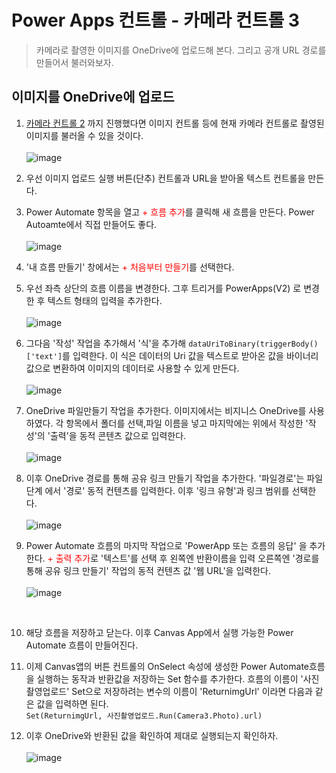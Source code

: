 # Power Apps 컨트롤 - 카메라 컨트롤 3
> 카메라로 촬영한 이미지를 OneDrive에 업로드해 본다. 그리고 공개 URL 경로를 만들어서 불러와보자.

## 이미지를 OneDrive에 업로드

1. [카메라 컨트롤 2](https://nanenchanga.tistory.com/entry/Power-Apps-%EC%BB%A8%ED%8A%B8%EB%A1%A4-%EC%B9%B4%EB%A9%94%EB%9D%BC-%EC%BB%A8%ED%8A%B8%EB%A1%A4-2) 까지 진행했다면 이미지 컨트롤 등에 현재 카메라 컨트롤로 촬영된 이미지를 불러올 수 있을 것이다.  <br><br>![image](https://user-images.githubusercontent.com/39551265/182369515-1103ce20-8a41-45ab-8860-92ee5348ce95.png)<br>


2. 우선 이미지 업로드 실행 버튼(단추) 컨트롤과 URL을 받아올 텍스트 컨트롤을 만든다.

3. Power Automate 항목을 열고 <span style="color:red"> + 흐름 추가</span>를 클릭해 새 흐름을 만든다. Power Autoamte에서 직접 만들어도 좋다.<br><br>![image](https://user-images.githubusercontent.com/39551265/182372860-edc2fc20-f48f-4278-9f3c-a103ba0f3448.png)<br>

4. '내 흐름 만들기' 창에서는 <span style="color:red">+ 처음부터 만들기</span>를 선택한다.


5. 우선 좌측 상단의 흐름 이름을 변경한다. 그후 트리거를 PowerApps(V2) 로 변경한 후 텍스트 형태의 입력을 추가한다.<br><br>![image](https://user-images.githubusercontent.com/39551265/182374616-69f06eff-e1ab-4a61-b7ca-a82a82b84677.png)<br>

6. 그다음 '작성' 작업을 추가해서 '식'을 추가해 `dataUriToBinary(triggerBody()['text']`를 입력한다. 이 식은 데이터의 Uri 값을 텍스트로 받아온 값을 바이너리 값으로 변환하여 이미지의 데이터로 사용할 수 있게 만든다. <br><br>![image](https://user-images.githubusercontent.com/39551265/182375016-1b915bcc-cebc-417a-9966-27244f97b182.png)<br>

7. OneDrive 파일만들기 작업을 추가한다. 이미지에서는 비지니스 OneDrive를 사용하였다. 각 항목에서 폴더를 선택,파일 이름을 넣고 마지막에는 위에서 작성한 '작성'의 '출력'을 동적 콘텐츠 값으로 입력한다. <br><br>![image](https://user-images.githubusercontent.com/39551265/182375678-0563d346-f89f-4b65-9f1e-289f3da22011.png)<br>

8. 이후 OneDrive 경로를 통해 공유 링크 만들기 작업을 추가한다. '파일경로'는 파일단계 에서 '경로' 동적 컨텐츠를 입력한다. 이후 '링크 유형'과 링크 범위를 선택한다.<br><br>![image](https://user-images.githubusercontent.com/39551265/182613316-b7a0bd01-d6ea-4b13-b353-919c4b3affa6.png)<br>

9. Power Automate 흐름의 마지막 작업으로 'PowerApp 또는 흐름의 응답' 을 추가한다. <span style="color:red"> + 출력 추가</span>로 '텍스트'를 선택 후 왼쪽엔 반환이름을 입력 오른쪽엔 '경로를 통해 공유 링크 만들기' 작업의 동적 컨텐츠 값 '웹 URL'을 입력한다.<br><br>![image](https://user-images.githubusercontent.com/39551265/182618111-4a96eade-6984-4e75-9bab-7e878c5baa37.png)
<br>

10. 해당 흐름을 저장하고 닫는다. 이후 Canvas App에서 실행 가능한 Power Automate 흐름이 만들어진다.


11. 이제 Canvas앱의 버튼 컨트롤의 OnSelect 속성에 생성한 Power Automate흐름을 실행하는 동작과 반환값을 저장하는 Set 함수를 추가한다.  흐름의 이름이 '사진촬영업로드' Set으로 저장하려는 변수의 이름이 'ReturnimgUrl' 이라면 다음과 같은 값을 입력하면 된다. <br>`Set(ReturnimgUrl, 사진촬영업로드.Run(Camera3.Photo).url)`


12. 이후 OneDrive와 반환된 값을 확인하여 제대로 실행되는지 확인하자.<br><br>![image](https://user-images.githubusercontent.com/39551265/182618798-e70da4a6-459e-4521-88b8-e08e7ec36dee.png)<br>